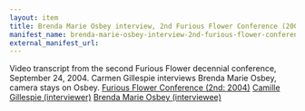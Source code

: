 ```yaml
---
layout: item
title: Brenda Marie Osbey interview, 2nd Furious Flower Conference (2004)
manifest_name: brenda-marie-osbey-interview-2nd-furious-flower-conference-2004-
external_manifest_url: 
---
```

<!-- Add an essay or interpretive material below this line,
using HTML or markdown.  Do not modify this file above this line -->
Video transcript from the second Furious Flower decennial conference, September 24, 2004.  Carmen Gillespie interviews Brenda Marie Osbey, camera stays on Osbey.
<a href="https://www.wikidata.org/wiki/Q105174824">Furious Flower Conference (2nd: 2004)</a>
<a href="https://www.wikidata.org/wiki/Q5028839">Camille Gillespie (interviewer)</a>
<a href="https://www.wikidata.org/wiki/Q5026639">Brenda Marie Osbey (interviewee)</a>
